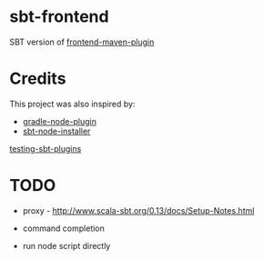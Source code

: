 sbt-frontend
============

SBT version of [frontend-maven-plugin](https://github.com/eirslett/frontend-maven-plugin)

Credits
=======

This project was also inspired by:

* [gradle-node-plugin](https://github.com/srs/gradle-node-plugin)
* [sbt-node-installer](https://github.com/backtick/sbt-node-installer)

[testing-sbt-plugins](http://eed3si9n.com/testing-sbt-plugins)

TODO
====

* proxy - http://www.scala-sbt.org/0.13/docs/Setup-Notes.html
* command completion

* run node script directly
